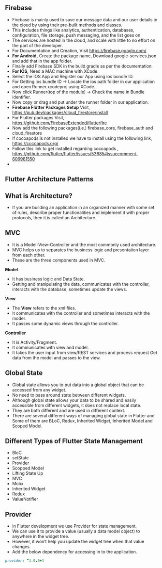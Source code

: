 ## Firebase

- Firebase is mainly used to save our message data and our user details in the cloud by using their pre-built methods and classes.
- This includes things like analytics, authentication, databases, configuration, file storage, push messaging, and the list goes on. 
- The services are hosted in the cloud, and scale with little to no effort on the part of the developer.
- For Documentation and Creation, Visit https://firebase.google.com/
- __For Android,__ Create the package name, Download google-services.json and add that in the app folder.
- Finally add Firebase SDK in the build.gradle as per the documentation.
- __For IOS,__ Need a MAC machine with XCode.
- Select the IOS App and Register our App using ios bundle ID.
- For Getting ios bundle ID -> Locate the ios path folder in our application and open Runner.xcodeproj using XCode.
- Now click Runner(top of the module) -> Check the name in Bundle identifier.
- Now copy or drag and put under the runner folder in our application.
- __Firebase Flutter Packages Setup__ Visit, https://pub.dev/packages/cloud_firestore/install
- For Flutter packages Visit, https://github.com/FirebaseExtended/flutterfire
- Now add the following packages(i.e.) firebase_core, firebase_auth and cloud_firestore
- If cocoapods is not installed we have to install using the following link, https://cocoapods.org/
- Follow this link to get installed regarding cocoapods , https://github.com/flutter/flutter/issues/53685#issuecomment-606981550
- 


## Flutter Architecture Patterns

## What is Architecture?

- If you are building an application in an organized manner with some set of rules, describe proper functionalities and implement it with proper protocols, then it is called an Architecture.

## MVC

- It is a Model-View-Controller and the most commonly used architecture. 
- MVC helps us to separates the business logic and presentation layer from each other.
- These are the three components used in MVC.

__Model__
 
- It has business logic and Data State. 
- Getting and manipulating the data, communicates with the controller, interacts with the database, sometimes update the views.

__View__

- The __View__ refers to the xml files.
- It communicates with the controller and sometimes interacts with the model. 
- It passes some dynamic views through the controller.

__Controller__

- It is Activity/Fragment.
- It communicates with view and model.
- It takes the user input from view/REST services and process request Get data from the model and passes to the view.  

## Global State 

- Global state allows you to put data into a global object that can be accessed from any widget. 
- No need to pass around state between different widgets.
- Although global state allows your data to be shared and easily accessible from different widgets, it does not replace local state. 
- They are both different and are used in different context.
- There are several different ways of managing global state in Flutter and Some of them are BLoC, Redux, Inherited Widget, Inherited Model and Scoped Model.

## Different Types of Flutter State Management

- BloC
- setState
- Provider
- Scopped Model
- Lifting State Up
- MVC
- Mobx
- Inherited Widget
- Redux
- ValueNotifier

## Provider

- In Flutter development we use Provider for state management.
- We can use it to provide a value (usually a data model object) to anywhere in the widget tree. 
- However, it won’t help you update the widget tree when that value changes.
- Add the below dependency for accessing in to the application.

```ruby
provider: ^3.0.0+1
```
